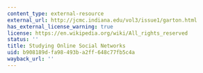 ```yaml
---
content_type: external-resource
external_url: http://jcmc.indiana.edu/vol3/issue1/garton.html
has_external_license_warning: true
license: https://en.wikipedia.org/wiki/All_rights_reserved
status: ''
title: Studying Online Social Networks
uid: b908189d-fa98-493b-a2ff-648c77fb5c4a
wayback_url: ''
---
```

